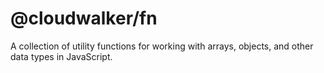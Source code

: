 # @cloudwalker/fn

A collection of utility functions for working with arrays, objects, and other data types in JavaScript.
